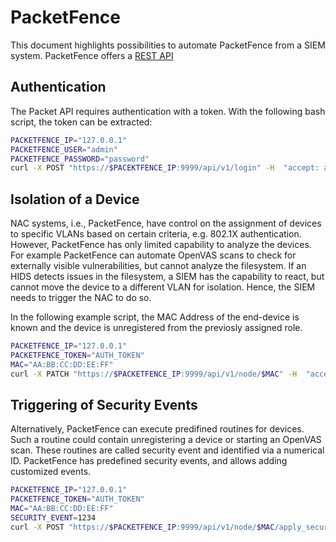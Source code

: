 # PacketFence
This document highlights possibilities to automate PacketFence from a SIEM system. PacketFence offers a [REST API](https://www.packetfence.org/doc/api/)

## Authentication
The Packet API requires authentication with a token. With the following bash script, the token can be extracted:
```bash
PACKETFENCE_IP="127.0.0.1"
PACKETFENCE_USER="admin"
PACKETFENCE_PASSWORD="password"
curl -X POST "https://$PACEKTFENCE_IP:9999/api/v1/login" -H  "accept: application/json" -H  "Content-Type: application/json" -d "{\"username\":\"$PACKETFENCE_USER\",\"password\":\"$PACKETFENCE_PASSWORD\"}" | python3 -m json.tool
```

## Isolation of a Device
NAC systems, i.e., PacketFence, have control on the assignment of devices to specific VLANs based on certain criteria, e.g. 802.1X authentication. However, PacketFence has only limited capability to analyze the devices. For example PacketFence can automate OpenVAS scans to check for externally visible vulnerabilities, but cannot analyze the filesystem.
If an HIDS detects issues in the filesystem, a SIEM has the capability to react, but cannot move the device to a different VLAN for isolation. Hence, the SIEM needs to trigger the NAC to do so.

In the following example script, the MAC Address of the end-device is known and the device is unregistered from the previosly assigned role.

```bash
PACKETFENCE_IP="127.0.0.1"
PACKETFENCE_TOKEN="AUTH_TOKEN"
MAC="AA:BB:CC:DD:EE:FF"
curl -X PATCH "https://$PACKETFENCE_IP:9999/api/v1/node/$MAC" -H  "accept: application/json" -H "Authorization: $PACKETFENCE_TOKEN" -H "Content-Type: application/json" -d "{\"status\":\"unreg\"}”
```

## Triggering of Security Events
Alternatively, PacketFence can execute predifined routines for devices. Such a routine could contain unregistering a device or starting an OpenVAS scan. These routines are called security event and identified via a numerical ID. PacketFence has predefined security events, and allows adding customized events.

```bash
PACKETFENCE_IP="127.0.0.1"
PACKETFENCE_TOKEN="AUTH_TOKEN"
MAC="AA:BB:CC:DD:EE:FF"
SECURITY_EVENT=1234
curl -X POST "https://$PACKETFENCE_IP:9999/api/v1/node/$MAC/apply_security_event" -H  "accept: application/json" -H "Authorization: $PACKETFENCE_TOKEN" -H "Content-Type: application/json" -d "{\"security_event_id\":\"$SECURITY_EVENT\"}”
```
